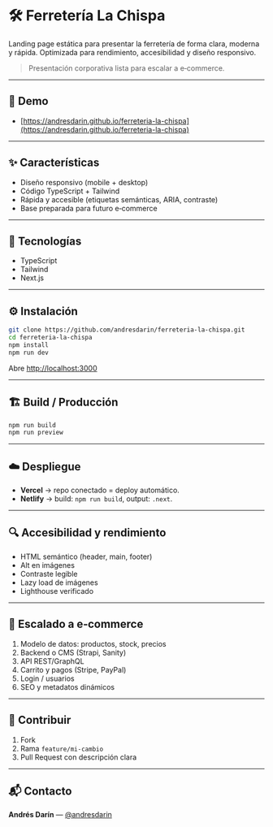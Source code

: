 # 🛠️ Ferretería La Chispa

Landing page estática para presentar la ferretería de forma clara, moderna y rápida. Optimizada para rendimiento, accesibilidad y diseño responsivo.

> Presentación corporativa lista para escalar a e‑commerce.

---

## 🚀 Demo


* [https://andresdarin.github.io/ferreteria-la-chispa](https://andresdarin.github.io/ferreteria-la-chispa)

---

## ✨ Características

* Diseño responsivo (mobile + desktop)
* Código TypeScript + Tailwind
* Rápida y accesible (etiquetas semánticas, ARIA, contraste)
* Base preparada para futuro e‑commerce

---

## 🧩 Tecnologías

* TypeScript
* Tailwind
* Next.js

---

## ⚙️ Instalación

```bash
git clone https://github.com/andresdarin/ferreteria-la-chispa.git
cd ferreteria-la-chispa
npm install
npm run dev
```

Abre [http://localhost:3000](http://localhost:3000)

---

## 🏗️ Build / Producción

```bash
npm run build
npm run preview
```

---

## ☁️ Despliegue

* **Vercel** → repo conectado = deploy automático.
* **Netlify** → build: `npm run build`, output: `.next`.

---

## 🔍 Accesibilidad y rendimiento

* HTML semántico (header, main, footer)
* Alt en imágenes
* Contraste legible
* Lazy load de imágenes
* Lighthouse verificado

---

## 🔧 Escalado a e‑commerce

1. Modelo de datos: productos, stock, precios
2. Backend o CMS (Strapi, Sanity)
3. API REST/GraphQL
4. Carrito y pagos (Stripe, PayPal)
5. Login / usuarios
6. SEO y metadatos dinámicos

---

## 🤝 Contribuir

1. Fork
2. Rama `feature/mi-cambio`
3. Pull Request con descripción clara

---

## 📬 Contacto

**Andrés Darín** — [@andresdarin](https://github.com/andresdarin)
